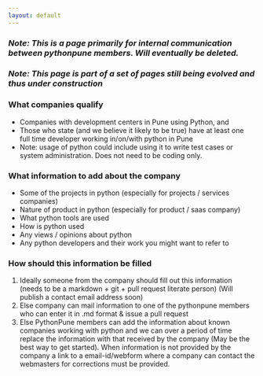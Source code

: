 ```yaml
---
layout: default
---
```

### _Note: This is a page primarily for internal communication between pythonpune members. Will eventually be deleted._

### _Note: This page is part of a set of pages still being evolved and thus under construction_

### What companies qualify

* Companies with development centers in Pune using Python, and
* Those who state (and we believe it likely to be true) have at least one full time developer working in/on/with python in Pune
* Note: usage of python could include using it to write test cases or system administration. Does not need to be coding only.

### What information to add about the company

* Some of the projects in python (especially for projects / services companies)
* Nature of product in python (especially for product / saas company)
* What python tools are used
* How is python used
* Any views / opinions about python
* Any python developers and their work you might want to refer to

### How should this information be filled

1. Ideally someone from the company should fill out this information (needs to be a markdown + git + pull request literate person) (Will publish a contact email address soon)
1. Else company can mail information to one of the pythonpune members who can enter it in .md format & issue a pull request
1. Else PythonPune members can add the information about known companies working with python and we can over a period of time replace the information with that received by the company (May be the best way to get started). When information is not provided by the company a link to a email-id/webform where a company can contact the webmasters for corrections must be provided.

